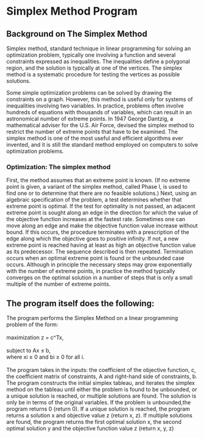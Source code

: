 <h1>Simplex Method Program</h1>
<h2>Background on The Simplex Method</h2>
<p>Simplex method, standard technique in linear programming for solving an optimization problem, typically one involving a function and several constraints expressed as inequalities. The inequalities define a polygonal region, and the solution is typically at one of the vertices. The simplex method is a systematic procedure for testing the vertices as possible solutions.</br>

Some simple optimization problems can be solved by drawing the constraints on a graph. However, this method is useful only for systems of inequalities involving two variables. In practice, problems often involve hundreds of equations with thousands of variables, which can result in an astronomical number of extreme points. In 1947 George Dantzig, a mathematical adviser for the U.S. Air Force, devised the simplex method to restrict the number of extreme points that have to be examined. The simplex method is one of the most useful and efficient algorithms ever invented, and it is still the standard method employed on computers to solve optimization problems.</br>

<h3>Optimization: The simplex method</h3>
First, the method assumes that an extreme point is known. (If no extreme point is given, a variant of the simplex method, called Phase I, is used to find one or to determine that there are no feasible solutions.) Next, using an algebraic specification of the problem, a test determines whether that extreme point is optimal. If the test for optimality is not passed, an adjacent extreme point is sought along an edge in the direction for which the value of the objective function increases at the fastest rate. Sometimes one can move along an edge and make the objective function value increase without bound. If this occurs, the procedure terminates with a prescription of the edge along which the objective goes to positive infinity. If not, a new extreme point is reached having at least as high an objective function value as its predecessor. The sequence described is then repeated. Termination occurs when an optimal extreme point is found or the unbounded case occurs. Although in principle the necessary steps may grow exponentially with the number of extreme points, in practice the method typically converges on the optimal solution in a number of steps that is only a small multiple of the number of extreme points.</p>

<h2>The program itself does the following:</h2>

<p>The program performs the Simplex Method on a linear programming problem of the form:</br></br>
maximization z = c^Tx,</br></br>
subject to Ax ≤ b,</br>
where xi ≥ 0 and bi ≥ 0 for all i.</br></br> The program takes in the inputs: the coefficient of the objective function, c, the coefficient matrix of constraints, A and right-hand side of constraints, b. The program constructs the initial simplex tableau, and iterates the simplex method on the tableau until either the problem is found to be unbounded, or a unique solution is reached, or multiple solutions are found. The solution is only be in terms of the original variables. If the problem is unbounded,the program returns 0 (return 0). If a unique solution is reached, the program returns a solution x and objective value z  (return x, z). If multiple solutions are found, the program returns the first optimal solution x, the second optimal solution y and the objective function value z (return x, y, z)</p>
